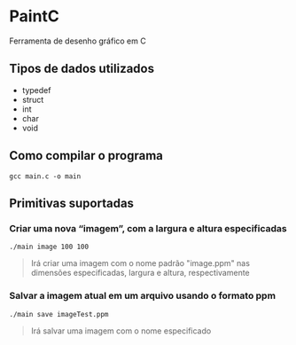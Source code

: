 # PaintC
Ferramenta de desenho gráfico em C

## Tipos de dados utilizados
 - typedef
 - struct
 - int
 - char
 - void

## Como compilar o programa

```
gcc main.c -o main
```

## Primitivas suportadas

### Criar uma nova “imagem”, com a largura e altura especificadas
```
./main image 100 100
```
> Irá criar uma imagem com o nome padrão "image.ppm" nas dimensões especificadas, largura e altura, respectivamente

### Salvar a imagem atual em um arquivo usando o formato ppm
```
./main save imageTest.ppm
```
> Irá salvar uma imagem com o nome especificado
